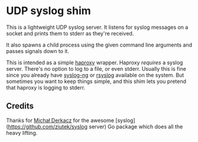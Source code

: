# UDP syslog shim

This is a lightweight UDP syslog server. It listens for syslog
messages on a socket and prints them to stderr as they're received.

It also spawns a child process using the given command line arguments
and passes signals down to it.

This is intended as a simple [haproxy](http://haproxy.1wt.eu/)
wrapper. Haproxy _requires_ a syslog server. There's no option to log
to a file, or even stderr.  Usually this is fine since you already
have [syslog-ng](http://www.balabit.com/network-security/syslog-ng) or
[rsyslog](http://www.rsyslog.com/) available on the system. But
sometimes you want to keep things simple, and this shim lets you
pretend that haproxy is logging to stderr.

## Credits

Thanks for [Michał Derkacz](https://github.com/ziutek) for the awesome
[syslog](https://github.com/ziutek/syslog server) Go package which
does all the heavy lifting.
